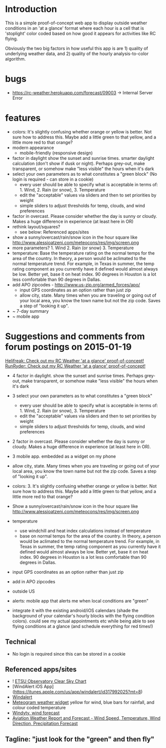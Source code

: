 # Introduction
This is a simple proof-of-concept web app to display outside weather conditions in an 'at a glance' format where each
hour is a cell that is 'stoplight' color coded based on how good it appears for activities like RC flying.

Obviously the two big factors in how useful this app is are 1) quality of underlying weather data, and 2) quality of
the hourly analysis-to-color algorithm.


# bugs
- https://rc-weather.herokuapp.com/forecast/09003 -> Internal Server Error


# features
- colors: It's slightly confusing whether orange or yellow is better. Not sure how to address this. Maybe add a
  little green to that yellow, and a little more red to that orange?
- modern appearance
    - mobile-friendly (responsive design)
- factor in daylight
  show the sunset and sunrise times. smarter daylight calculation (don't show if dusk or night). Perhaps grey-out, make
  transparent, or somehow make "less visible" the hours when it's dark
- select your own parameters as to what constitutes a "green block" (No login is required - can store in a cookie)
    - every user should be able to specify what is acceptable in terms of: 1. Wind, 2. Rain (or snow), 3. Temperature
    - edit the "acceptable" values via sliders and then to set priorities by weight
    - simple sliders to adjust thresholds for temp, clouds, and wind preferences
- factor in overcast. Please consider whether the day is sunny or cloudy. Makes a huge difference in experience
  (at least here in OR)
- rethink layout/squares?
  - see below: Referenced apps/sites
- show a sunny/overcast/rain/snow icon in the hour square like http://www.alessioatzeni.com/meteocons/res/img/screen.png
- more parameters? 1. Wind 2. Rain (or snow) 3. Temperature
- temperature: Base the temperature rating on the normal temps for the area of the country. In theory, a person would
  be aclimated to the normal temperature trend. For example, in Texas in summer, the temp rating component as you
  currently have it defined would almost always be low. Better yet, base it on heat index. 90 degrees in Houston is a
  lot less comfortable than 90 degrees in Dallas.
- add APO zipcodes - http://www.us-zip.org/armed_forces/apo/
    - input GPS coordinates as an option rather than just zip
    - allow city, state. Many times when you are traveling or going out of your local area, you know the town name but
      not the zip code. Saves a step of "looking it up".
- ~ 7-day summary
- ~ mobile app


# Suggestions and comments from forum postings on 2015-01-19
[Helifreak: Check out my RC Weather 'at a glance' proof-of-concept!](http://helifreak.com/showthread.php?p=6307025#post6307025)
[RunRyder: Check out my RC Weather 'at a glance' proof-of-concept!](http://rc.runryder.com/helicopter/t781886p1/?p=6427847#RR)

- 4 factor in daylight. show the sunset and sunrise times. Perhaps grey-out, make transparent, or somehow make
  "less visible" the hours when it's dark
- 3 select your own parameters as to what constitutes a "green block"
    - every user should be able to specify what is acceptable in terms of: 1. Wind, 2. Rain (or snow), 3. Temperature
    - edit the "acceptable" values via sliders and then to set priorities by weight
    - simple sliders to adjust thresholds for temp, clouds, and wind preferences
- 2 factor in overcast. Please consider whether the day is sunny or cloudy. Makes a huge difference in experience
  (at least here in OR).
- 3 mobile app. embedded as a widget on my phone

- allow city, state. Many times when you are traveling or going out of your local area, you know the town name but not
  the zip code. Saves a step of "looking it up".
- colors:  3. It's slightly confusing whether orange or yellow is better. Not sure how to address this. Maybe add a
  little green to that yellow, and a little more red to that orange?
- Show a sunny/overcast/rain/snow icon in the hour square like http://www.alessioatzeni.com/meteocons/res/img/screen.png
- temperature
    - use windchill and heat index calculations instead of temperature
    - base on normal temps for the area of the country. In theory, a person would
      be aclimated to the normal temperature trend. For example, in Texas in summer, the temp rating component as you
      currently have it defined would almost always be low. Better yet, base it on heat index. 90 degrees in Houston is a
      lot less comfortable than 90 degrees in Dallas.
- input GPS coordinates as an option rather than just zip
- add in APO zipcodes
- outside US
- alerts: mobile app that alerts me when local conditions are "green"
- integrate it with the existing android/iOS calendars (shade the background of your calendar's hourly blocks with the
  flying condition colors). could see my actual appointments etc while being able to see flying conditions at a glance
  (and schedule everything for red times!)


## Technical
- No login is required since this can be stored in a cookie

## Referenced apps/sites
- ! [ETSU Observatory Clear Sky Chart](http://cleardarksky.com/c/ETSUObTNkey.html?1)
- [WindAlert iOS App] (https://itunes.apple.com/us/app/windalert/id317992025?mt=8)
- [Windalert](http://www.windalert.com/)
- [Meteogram weather widget](https://play.google.com/store/apps/details?id=be.inet.rainwidget)
   yellow for wind, blue bars for rainfall, and colour coded temperature
- [Windyty, wind forecast](https://www.windyty.com/spot/location/42.374/-72.518/name/Amherst?surface,wind,now,42.374,-72.264,11)
- [Aviation Weather Report and Forecast - Wind Speed, Temperature, Wind Direction, Precipitation Forecast](http://www.usairnet.com/cgi-bin/launch/code.cgi?state=TX&sta=KTKI)

## Tagline: "just look for the "green" and then fly"

